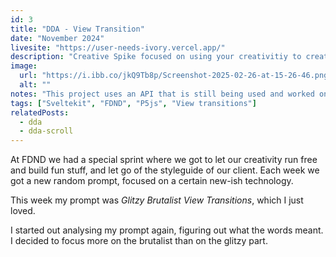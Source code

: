 ```yaml
---
id: 3
title: "DDA - View Transition"
date: "November 2024"
livesite: "https://user-needs-ivory.vercel.app/"
description: "Creative Spike focused on using your creativitiy to create a view transition."
image:
  url: "https://i.ibb.co/jkQ9Tb8p/Screenshot-2025-02-26-at-15-26-46.png"
  alt: ""
notes: "This project uses an API that is still being used and worked on/with by other students. This means that this project may not work anymore."
tags: ["Sveltekit", "FDND", "P5js", "View transitions"]
relatedPosts:
  - dda
  - dda-scroll
---
```


At FDND we had a special sprint where we got to let our creativity run free and build fun stuff, and let go of the styleguide of our client. Each week we got a new random prompt, focused on a certain new-ish technology.

This week my prompt was <em>Glitzy Brutalist View Transitions</em>, which I just loved.

I started out analysing my prompt again, figuring out what the words meant. I decided to focus more on the brutalist than on the glitzy part.
